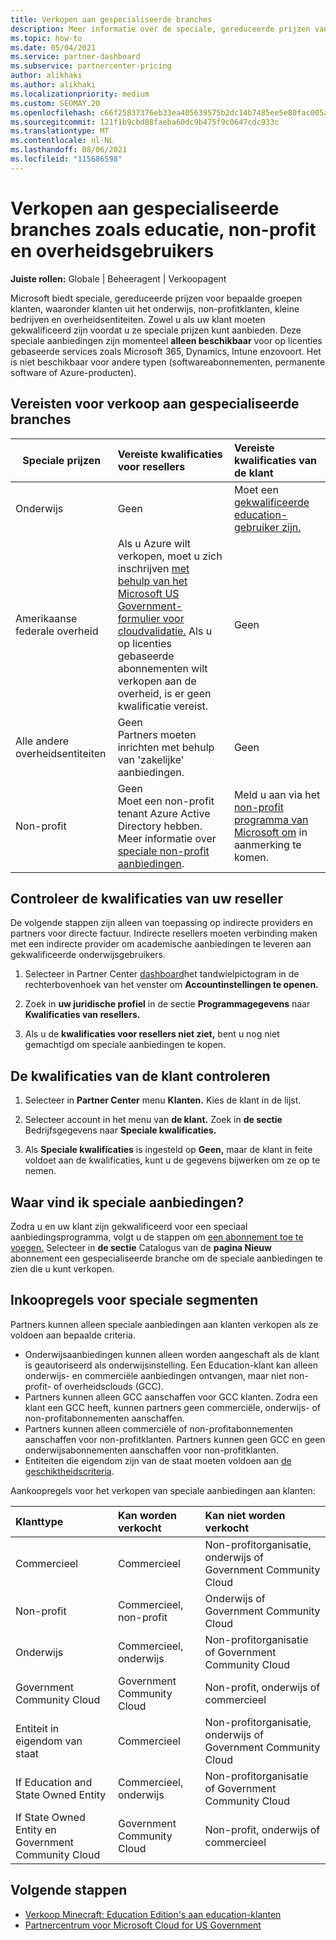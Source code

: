 ```yaml
---
title: Verkopen aan gespecialiseerde branches
description: Meer informatie over de speciale, gereduceerde prijzen van Microsoft voor bepaalde klantgroepen, waaronder klanten uit het onderwijs, non-profitklanten en overheidsgebruikers.
ms.topic: how-to
ms.date: 05/04/2021
ms.service: partner-dashboard
ms.subservice: partnercenter-pricing
author: alikhaki
ms.author: alikhaki
ms.localizationpriority: medium
ms.custom: SEOMAY.20
ms.openlocfilehash: c66f25837376eb33ea405639575b2dc14b7485ee5e80fac005a6945d9b80257e
ms.sourcegitcommit: 121f1b9cbd88faeba60dc9b475f9c0647cdc933c
ms.translationtype: MT
ms.contentlocale: nl-NL
ms.lasthandoff: 08/06/2021
ms.locfileid: "115686598"
---
```

# <a name="sell-to-specialized-industries-like-education-non-profit-and-government-users"></a>Verkopen aan gespecialiseerde branches zoals educatie, non-profit en overheidsgebruikers

**Juiste rollen:** Globale | Beheeragent | Verkoopagent

Microsoft biedt speciale, gereduceerde prijzen voor bepaalde groepen klanten, waaronder klanten uit het onderwijs, non-profitklanten, kleine bedrijven en overheidsentiteiten. Zowel u als uw klant moeten gekwalificeerd zijn voordat u ze speciale prijzen kunt aanbieden. Deze speciale aanbiedingen zijn momenteel **alleen beschikbaar** voor op licenties gebaseerde services zoals Microsoft 365, Dynamics, Intune enzovoort. Het is niet beschikbaar voor andere typen (softwareabonnementen, permanente software of Azure-producten).

## <a name="requirements-to-sell-to-specialized-industries"></a>Vereisten voor verkoop aan gespecialiseerde branches

|**Speciale prijzen**   |**Vereiste kwalificaties voor resellers**   |**Vereiste kwalificaties van de klant**   |
|----------------------------|:---------------------------------|:------------------------------------------|
|Onderwijs   |Geen   | Moet een [gekwalificeerde education-gebruiker zijn.](https://www.microsoftvolumelicensing.com/DocumentSearch.aspx?Mode=3&DocumentTypeId=7)   |
| Amerikaanse federale overheid   |Als u Azure wilt verkopen, moet u zich inschrijven [met behulp van het Microsoft US Government-formulier voor cloudvalidatie.](https://azuregov.microsoft.com/csp) Als u op licenties gebaseerde abonnementen wilt verkopen aan de overheid, is er geen kwalificatie vereist.|   Geen|
| Alle andere overheidsentiteiten | Geen<br />Partners moeten inrichten met behulp van 'zakelijke' aanbiedingen. | Geen
|Non-profit  |Geen<br/> Moet een non-profit tenant Azure Active Directory hebben.<br/> Meer informatie over [speciale non-profit aanbiedingen](https://assetsprod.microsoft.com/mpn/nonprofit-skus-in-csp-faq.pdf).   |Meld u aan via het [non-profit programma van Microsoft om](https://nonprofit.microsoft.com/#/register) in aanmerking te komen.   |

## <a name="check-your-reseller-qualifications"></a>Controleer de kwalificaties van uw reseller

De volgende stappen zijn alleen van toepassing op indirecte providers en partners voor directe factuur. Indirecte resellers moeten verbinding maken met een indirecte provider om academische aanbiedingen te leveren aan gekwalificeerde onderwijsgebruikers.

1. Selecteer in Partner Center [dashboard](https://partner.microsoft.com/dashboard)het tandwielpictogram in de rechterbovenhoek van het venster om **Accountinstellingen te openen.**

2. Zoek in **uw juridische profiel** in de sectie **Programmagegevens** naar **Kwalificaties van resellers.**

3. Als u de **kwalificaties voor resellers niet ziet,** bent u nog niet gemachtigd om speciale aanbiedingen te kopen.

## <a name="check-the-customer-qualifications"></a>De kwalificaties van de klant controleren

1. Selecteer in **Partner Center** menu **Klanten.** Kies de klant in de lijst.

2. Selecteer account in het menu van **de klant.** Zoek in **de sectie** Bedrijfsgegevens naar **Speciale kwalificaties.**

3. Als **Speciale kwalificaties** is ingesteld op **Geen,** maar de klant  in feite voldoet aan de kwalificaties, kunt u de gegevens bijwerken om ze op te nemen.

## <a name="where-to-find-special-offers"></a>Waar vind ik speciale aanbiedingen?

Zodra u en uw klant zijn gekwalificeerd voor een speciaal aanbiedingsprogramma, volgt u de stappen om [een abonnement toe te voegen.](create-a-new-subscription.md) Selecteer in **de sectie** Catalogus van de **pagina Nieuw** abonnement een gespecialiseerde branche om de speciale aanbiedingen te zien die u kunt verkopen.

## <a name="purchase-rules-for-special-segments"></a>Inkoopregels voor speciale segmenten

Partners kunnen alleen speciale aanbiedingen aan klanten verkopen als ze voldoen aan bepaalde criteria. 

- Onderwijsaanbiedingen kunnen alleen worden aangeschaft als de klant is geautoriseerd als onderwijsinstelling. Een Education-klant kan alleen onderwijs- en commerciële aanbiedingen ontvangen, maar niet non-profit- of overheidsclouds (GCC).
- Partners kunnen alleen GCC aanschaffen voor GCC klanten. Zodra een klant een GCC heeft, kunnen partners geen commerciële, onderwijs- of non-profitabonnementen aanschaffen.
- Partners kunnen alleen commerciële of non-profitabonnementen aanschaffen voor non-profitklanten. Partners kunnen geen GCC en geen onderwijsabonnementen aanschaffen voor non-profitklanten.
- Entiteiten die eigendom zijn van de staat moeten voldoen aan [de geschiktheidscriteria](https://www.microsoft.com/legal/compliance/anticorruption/criteria).

Aankoopregels voor het verkopen van speciale aanbiedingen aan klanten:

|**Klanttype**   |**Kan worden verkocht**   |**Kan niet worden verkocht**   |
|:----------------------------|:---------------------------------|:------------------------------------------|
| Commercieel |Commercieel | Non-profitorganisatie, onderwijs of Government Community Cloud |
| Non-profit |Commercieel, non-profit | Onderwijs of Government Community Cloud |
| Onderwijs |Commercieel, onderwijs | Non-profitorganisatie of Government Community Cloud |
| Government Community Cloud |Government Community Cloud | Non-profit, onderwijs of commercieel |
| Entiteit in eigendom van staat  | Commercieel  | Non-profitorganisatie, onderwijs of Government Community Cloud  |
| If Education and State Owned Entity | Commercieel, onderwijs | Non-profitorganisatie of Government Community Cloud |
| If State Owned Entity en Government Community Cloud | Government Community Cloud | Non-profit, onderwijs of commercieel |

## <a name="next-steps"></a>Volgende stappen

- [Verkoop Minecraft: Education Edition's aan education-klanten](minecraft-subscriptions.md)
- [Partnercentrum voor Microsoft Cloud for US Government](partner-center-for-microsoft-us-govt-cloud.md)
